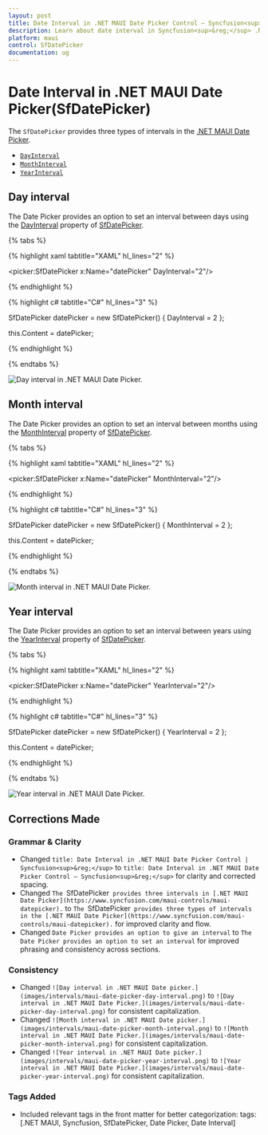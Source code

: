 ```yaml
---
layout: post
title: Date Interval in .NET MAUI Date Picker Control – Syncfusion<sup>&reg;</sup>
description: Learn about date interval in Syncfusion<sup>&reg;</sup> .NET MAUI Date Picker (SfDatePicker) control and its basic features.
platform: maui
control: SfDatePicker
documentation: ug
---
```


# Date Interval in .NET MAUI Date Picker(SfDatePicker)

The `SfDatePicker` provides three types of intervals in the [.NET MAUI Date Picker](https://www.syncfusion.com/maui-controls/maui-datepicker).

 * [`DayInterval`](https://help.syncfusion.com/cr/maui/Syncfusion.Maui.Picker.SfDatePicker.html#Syncfusion_Maui_Picker_SfDatePicker_DayInterval)
 * [`MonthInterval`](https://help.syncfusion.com/cr/maui/Syncfusion.Maui.Picker.SfDatePicker.html#Syncfusion_Maui_Picker_SfDatePicker_MonthInterval)
 * [`YearInterval`](https://help.syncfusion.com/cr/maui/Syncfusion.Maui.Picker.SfDatePicker.html#Syncfusion_Maui_Picker_SfDatePicker_YearInterval)

## Day interval

The Date Picker provides an option to set an interval between days using the [DayInterval](https://help.syncfusion.com/cr/maui/Syncfusion.Maui.Picker.SfDatePicker.html#Syncfusion_Maui_Picker_SfDatePicker_DayInterval) property of [SfDatePicker](https://help.syncfusion.com/cr/maui/Syncfusion.Maui.Picker.SfDatePicker.html).

{% tabs %}

{% highlight xaml tabtitle="XAML" hl_lines="2" %}

<picker:SfDatePicker x:Name="datePicker"
                     DayInterval="2"/>

{% endhighlight %}

{% highlight c# tabtitle="C#" hl_lines="3" %}

SfDatePicker datePicker = new SfDatePicker()
{
    DayInterval = 2
};

this.Content = datePicker;

{% endhighlight %}

{% endtabs %}

![Day interval in .NET MAUI Date Picker.](images/intervals/maui-date-picker-day-interval.png)

## Month interval

The Date Picker provides an option to set an interval between months using the [MonthInterval](https://help.syncfusion.com/cr/maui/Syncfusion.Maui.Picker.SfDatePicker.html#Syncfusion_Maui_Picker_SfDatePicker_MonthInterval) property of [SfDatePicker](https://help.syncfusion.com/cr/maui/Syncfusion.Maui.Picker.SfDatePicker.html).

{% tabs %}

{% highlight xaml tabtitle="XAML" hl_lines="2" %}

<picker:SfDatePicker x:Name="datePicker"
                     MonthInterval="2"/>

{% endhighlight %}

{% highlight c# tabtitle="C#" hl_lines="3" %}

SfDatePicker datePicker = new SfDatePicker()
{
    MonthInterval = 2
};

this.Content = datePicker;

{% endhighlight %}

{% endtabs %}

![Month interval in .NET MAUI Date Picker.](images/intervals/maui-date-picker-month-interval.png)

## Year interval

The Date Picker provides an option to set an interval between years using the [YearInterval](https://help.syncfusion.com/cr/maui/Syncfusion.Maui.Picker.SfDatePicker.html#Syncfusion_Maui_Picker_SfDatePicker_YearInterval) property of [SfDatePicker](https://help.syncfusion.com/cr/maui/Syncfusion.Maui.Picker.SfDatePicker.html).

{% tabs %}

{% highlight xaml tabtitle="XAML" hl_lines="2" %}

<picker:SfDatePicker x:Name="datePicker"
                     YearInterval="2"/>

{% endhighlight %}

{% highlight c# tabtitle="C#" hl_lines="3" %}

SfDatePicker datePicker = new SfDatePicker()
{
    YearInterval = 2
};

this.Content = datePicker;

{% endhighlight %}

{% endtabs %}

![Year interval in .NET MAUI Date Picker.](images/intervals/maui-date-picker-year-interval.png)
## Corrections Made

### Grammar & Clarity
- Changed `title: Date Interval in .NET MAUI Date Picker Control | Syncfusion<sup>&reg;</sup>` to `title: Date Interval in .NET MAUI Date Picker Control – Syncfusion<sup>&reg;</sup>` for clarity and corrected spacing.
- Changed `The `SfDatePicker` provides three intervals in [.NET MAUI Date Picker](https://www.syncfusion.com/maui-controls/maui-datepicker).` to `The `SfDatePicker` provides three types of intervals in the [.NET MAUI Date Picker](https://www.syncfusion.com/maui-controls/maui-datepicker).` for improved clarity and flow.
- Changed `Date Picker provides an option to give an interval` to `The Date Picker provides an option to set an interval` for improved phrasing and consistency across sections.

### Consistency
- Changed `![Day interval in .NET MAUI Date picker.](images/intervals/maui-date-picker-day-interval.png)` to `![Day interval in .NET MAUI Date Picker.](images/intervals/maui-date-picker-day-interval.png)` for consistent capitalization.
- Changed `![Month interval in .NET MAUI Date picker.](images/intervals/maui-date-picker-month-interval.png)` to `![Month interval in .NET MAUI Date Picker.](images/intervals/maui-date-picker-month-interval.png)` for consistent capitalization.
- Changed `![Year interval in .NET MAUI Date picker.](images/intervals/maui-date-picker-year-interval.png)` to `![Year interval in .NET MAUI Date Picker.](images/intervals/maui-date-picker-year-interval.png)` for consistent capitalization.

### Tags Added
- Included relevant tags in the front matter for better categorization:
  tags: [.NET MAUI, Syncfusion, SfDatePicker, Date Picker, Date Interval]
